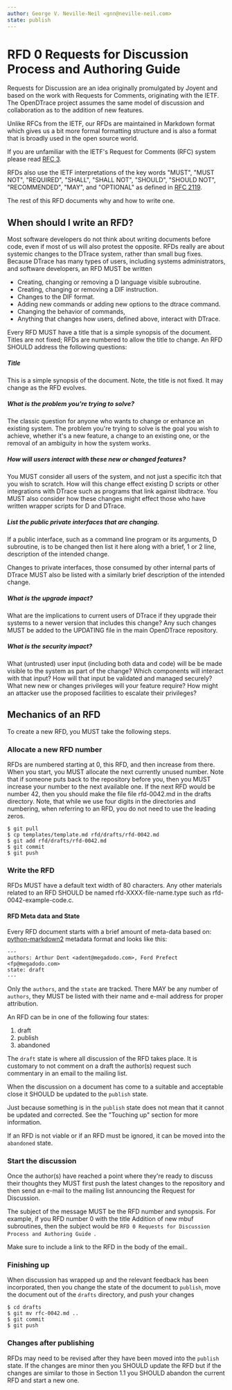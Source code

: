 ```yaml
---
author: George V. Neville-Neil <gnn@neville-neil.com>
state: publish
---
```


<!-- 
	This document is subject to the terms of BSD 2 Clause License.
    See LICENSE in this repository for more information.

    Copyright 2017 <gnn@neville-neil.com>
-->

# RFD 0 Requests for Discussion Process and Authoring Guide

Requests for Discussion are an idea originally promulgated by Joyent
and based on the work with Requests for Comments, originating with the
IETF.  The OpenDTrace project assumes the same model of discussion and
collaboration as to the addition of new features.

Unlike RFCs from the IETF, our RFDs are maintained in Markdown format
which gives us a bit more formal formatting structure and is also a
format that is broadly used in the open source world.

If you are unfamiliar with the IETF's Request for Comments (RFC)
system please read [RFC 3](https://tools.ietf.org/html/rfc3).

RFDs also use the IETF interpretations of the key words "MUST", "MUST
NOT", "REQUIRED", "SHALL", "SHALL NOT", "SHOULD", "SHOULD NOT",
"RECOMMENDED", "MAY", and "OPTIONAL" as defined in [RFC 2119](https://tools.ietf.org/html/rfc2119).

The rest of this RFD documents why and how to write one.

## When should I write an RFD?

Most software developers do not think about writing documents before
code, even if most of us will also protest the opposite.  RFDs really
are about systemic changes to the DTrace system, rather than small bug
fixes.  Because DTrace has many types of users, including systems
administrators, and software developers, an RFD MUST be written 

* Creating, changing or removing a D language visible subroutine.
* Creating, changing or removing a DIF instruction.
* Changes to the DIF format.
* Adding new commands or adding new options to the dtrace command.
* Changing the behavior of commands,
* Anything that changes how users, defined above, interact with DTrace.

Every RFD MUST have a title that is a simple synopsis of the
document. Titles are not fixed; RFDs are numbered to allow the title
to change.  An RFD SHOULD address the following questions:

##### Title

This is a simple synopsis of the document. Note, the title is not fixed.
It may change as the RFD evolves.

##### What is the problem you're trying to solve?

The classic question for anyone who wants to change or enhance an
existing system.  The problem you're trying to solve is the goal you
wish to achieve, whether it's a new feature, a change to an existing
one, or the removal of an ambiguity in how the system works.

##### How will users interact with these new or changed features?

You MUST consider all users of the system, and not just a specific
itch that you wish to scratch.  How will this change effect existing D
scripts or other integrations with DTrace such as programs that link
against libdtrace.  You MUST also consider how these changes might
effect those who have written wrapper scripts for D and DTrace.

##### List the public private interfaces that are changing.

If a public interface, such as a command line program or its
arguments, D subroutine, is to be changed then list it here along with
a brief, 1 or 2 line, description of the intended change.

Changes to private interfaces, those consumed by other internal parts
of DTrace MUST also be listed with a similarly brief description of
the intended change.

##### What is the upgrade impact?

What are the implications to current users of DTrace if they upgrade
their systems to a newer version that includes this change?  Any such
changes MUST be added to the UPDATING file in the main OpenDTrace
repository.

##### What is the security impact?

What (untrusted) user input (including both data and code) will be be
made visible to the system as part of the change?  Which components
will interact with that input?  How will that input be validated and
managed securely?  What new new or changes privileges will your
feature require?  How might  an attacker use the proposed facilities to
escalate their privileges?

## Mechanics of an RFD

To create a new RFD, you MUST take the following steps.

### Allocate a new RFD number

RFDs are numbered starting at 0, this RFD, and then increase from
there. When you start, you MUST allocate the next currently unused
number. Note that if someone puts back to the repository before you,
then you MUST increase your number to the next available one. If
the next RFD would be number 42, then you should make the file
file rfd-0042.md in the drafts directory. Note, that while we use four
digits in the directories and numbering, when referring to an RFD, you
do not need to use the leading zeros.

```
$ git pull
$ cp templates/template.md rfd/drafts/rfd-0042.md
$ git add rfd/drafts/rfd-0042.md
$ git commit
$ git push
```

### Write the RFD

RFDs MUST have a default text width of 80 characters. Any other
materials related to an RFD SHOULD be named rfd-XXXX-file-name.type
such as rfd-0042-example-code.c.

#### RFD Meta data and State

Every RFD document starts with a brief amount of meta-data based
on:
[python-markdown2](https://github.com/trentm/python-markdown2/wiki/metadata) metadata
format and looks like this:

```
---
authors: Arthur Dent <adent@megadodo.com>, Ford Prefect <fp@megadodo.com>
state: draft
---
```

Only the `authors`, and the `state` are tracked.  There MAY be any
number of `authors`, they MUST be listed with their name and e-mail
address for proper attribution.

An RFD can be in one of the following four states:

1. draft
1. publish
1. abandoned

The `draft` state is where all discussion of the RFD takes place.  It
is customary to not comment on a draft the author(s) request such
commentary in an email to the mailing list.

When the discussion on a document has come to a suitable and
acceptable close it SHOULD be updated to the `publish` state.

Just because something is in the `publish` state does not mean that it
cannot be updated and corrected. See the "Touching up" section for
more information.

If an RFD is not viable or if an RFD must be ignored, it can be moved
into the `abandoned` state.

### Start the discussion

Once the author(s) have reached a point where they're ready to discuss
their thoughts they MUST first push the latest changes to the
repository and then send an e-mail to the mailing list announcing the
Request for Discussion.

The subject of the message MUST be the RFD number and synopsis. For
example, if you RFD number 0 with the title Addition of new mbuf
subroutines, then the subject would be `RFD 0 Requests for Discussion
Process and Authoring Guide `.

Make sure to include a link to the RFD in the body of the email..

### Finishing up

When discussion has wrapped up and the relevant feedback has been
incorporated, then you change the state of the document to `publish`,
move the document out of the `drafts` directory, and push your changes

```
$ cd drafts
$ git mv rfc-0042.md ..
$ git commit
$ git push
```

### Changes after publishing

RFDs may need to be revised after they have been moved into the
`publish` state.  If the changes are minor then you SHOULD update the
RFD but if the changes are similar to those in Section 1.1 you
SHOULD abandon the current RFD and start a new one.

